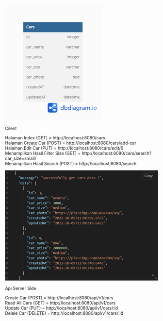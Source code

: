 
<img src="/public/cars.png">

Cilent

Halaman Index (GET) = http://localhost:8080/cars <br>
Halaman Create Car (POST) = http://localhost:8080/cars/add-car <br>
Halaman Edit Car (PUT) = http://localhost:8080/cars/edit/6<br>
Menampilkan Hasil Filter Size (GET) = http://localhost:8080/cars/search?car_size=small/ <br>
Menampilkan Hasil Search (POST) = http://localhost:8080/search <br>


<img src="./public/Screenshot 2022-10-09 191926.jpg">

Api Server Side


Create Car (POST) = http://localhost:8080/api/v1/cars <br>
Read All Cars (GET) = http://localhost:8080/api/v1/cars <br>
Update Car (PUT) = http://localhost:8080/api/v1/cars/:id <br>
Delele Car (DELETE) = http://localhost:8080/api/v1/cars/:id <br>

